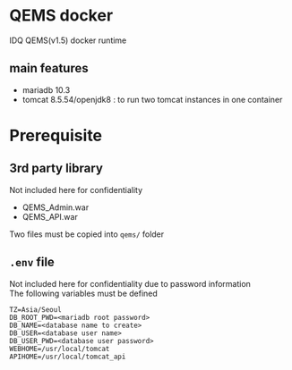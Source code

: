 # QEMS docker
IDQ QEMS(v1.5) docker runtime
## main features
 * mariadb 10.3
 * tomcat 8.5.54/openjdk8 : to run two tomcat instances in one container

# Prerequisite
## 3rd party library
Not included here for confidentiality
 * QEMS_Admin.war
 * QEMS_API.war

Two files must be copied into ```qems/``` folder

## ```.env``` file
Not included here for confidentiality due to password information<br>
The following variables must be defined
```
TZ=Asia/Seoul
DB_ROOT_PWD=<mariadb root password>
DB_NAME=<database name to create>
DB_USER=<database user name>
DB_USER_PWD=<database user password>
WEBHOME=/usr/local/tomcat
APIHOME=/usr/local/tomcat_api
```
